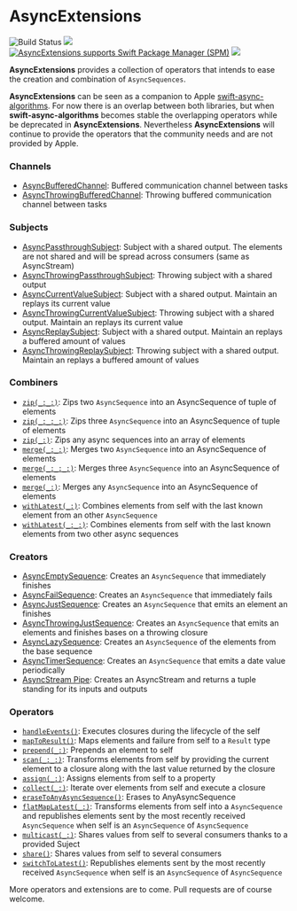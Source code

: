 # AsyncExtensions


<p align="left">
<img src="https://github.com/AsyncCommunity/AsyncExtensions/actions/workflows/ci.yml/badge.svg?branch=main" alt="Build Status" title="Build Status">
<a href="https://codecov.io/gh/sideeffect-io/AsyncExtensions"><img src="https://codecov.io/gh/sideeffect-io/AsyncExtensions/branch/main/graph/badge.svg?token=NTGOIK6CSE"/></a>
<a href="https://github.com/apple/swift-package-manager" target="_blank"><img src="https://img.shields.io/badge/Swift%20Package%20Manager-compatible-brightgreen.svg" alt="AsyncExtensions supports Swift Package Manager (SPM)"></a>
<img src="https://img.shields.io/badge/platforms-iOS%2013%20%7C%20macOS 10.15%20%7C%20tvOS%2013%20%7C%20watchOS%206-333333.svg" />

**AsyncExtensions** provides a collection of operators that intends to ease the creation and combination of `AsyncSequences`.

**AsyncExtensions** can be seen as a companion to Apple [swift-async-algorithms](https://github.com/apple/swift-async-algorithms). For now there is an overlap between both libraries, but when **swift-async-algorithms** becomes stable the overlapping operators while be deprecated in **AsyncExtensions**. Nevertheless **AsyncExtensions** will continue to provide the operators that the community needs and are not provided by Apple.

### Channels
* [AsyncBufferedChannel](./Sources/AsyncChannels/AsyncBufferedChannel.swift): Buffered communication channel between tasks
* [AsyncThrowingBufferedChannel](./Sources/AsyncChannels/AsyncThrowingBufferedChannel.swift): Throwing buffered communication channel between tasks

### Subjects
* [AsyncPassthroughSubject](./Sources/AsyncSubjects/AsyncPassthroughSubject.swift): Subject with a shared output. The elements are not shared and will be spread across consumers (same as AsyncStream)
* [AsyncThrowingPassthroughSubject](./Sources/AsyncSubjects/AsyncThrowingPassthroughSubject.swift): Throwing subject with a shared output
* [AsyncCurrentValueSubject](./Sources/AsyncSubjects/AsyncCurrentValueSubject.swift): Subject with a shared output. Maintain an replays its current value
* [AsyncThrowingCurrentValueSubject](./Sources/AsyncSubjects/AsyncThrowingCurrentValueSubject.swift): Throwing subject with a shared output. Maintain an replays its current value
* [AsyncReplaySubject](./Sources/AsyncSubjects/AsyncReplaySubject.swift): Subject with a shared output. Maintain an replays a buffered amount of values
* [AsyncThrowingReplaySubject](./Sources/AsyncSubjects/AsyncThrowingReplaySubject.swift): Throwing subject with a shared output. Maintain an replays a buffered amount of values

### Combiners
* [`zip(_:_:)`](./Sources/Combiners/Zip/AsyncZip2Sequence.swift): Zips two `AsyncSequence` into an AsyncSequence of tuple of elements
* [`zip(_:_:_:)`](./Sources/Combiners/Zip/AsyncZip3Sequence.swift): Zips three `AsyncSequence` into an AsyncSequence of tuple of elements
* [`zip(_:)`](./Sources/Combiners/Zip/AsyncZipSequence.swift): Zips any async sequences into an array of elements
* [`merge(_:_:)`](./Sources/Combiners/Merge/AsyncMerge2Sequence.swift): Merges two `AsyncSequence` into an AsyncSequence of elements
* [`merge(_:_:_:)`](./Sources/Combiners/Merge/AsyncMerge3Sequence.swift): Merges three `AsyncSequence` into an AsyncSequence of elements
* [`merge(_:)`](./Sources/Combiners/Merge/AsyncMergeSequence.swift): Merges any `AsyncSequence` into an AsyncSequence of elements
* [`withLatest(_:)`](./Sources/Combiners/WithLatestFrom/AsyncWithLatestFromSequence.swift): Combines elements from self with the last known element from an other `AsyncSequence`
* [`withLatest(_:_:)`](./Sources/Combiners/WithLatestFrom/AsyncWithLatestFrom2Sequence.swift): Combines elements from self with the last known elements from two other async sequences

### Creators
* [AsyncEmptySequence](./Sources/Creators/AsyncEmptySequence.swift): Creates an `AsyncSequence` that immediately finishes
* [AsyncFailSequence](./Sources/Creators/AsyncFailSequence.swift): Creates an `AsyncSequence` that immediately fails
* [AsyncJustSequence](./Sources/Creators/AsyncJustSequence.swift): Creates an `AsyncSequence` that emits an element an finishes
* [AsyncThrowingJustSequence](./Sources/Creators/AsyncThrowingJustSequence.swift): Creates an `AsyncSequence` that emits an elements and finishes bases on a throwing closure
* [AsyncLazySequence](./Sources/Creators/AsyncLazySequence.swift): Creates an `AsyncSequence` of the elements from the base sequence
* [AsyncTimerSequence](./Sources/Creators/AsyncTimerSequence.swift): Creates an `AsyncSequence` that emits a date value periodically
* [AsyncStream Pipe](./Sources/Creators/AsyncStream+Pipe.swift): Creates an AsyncStream and returns a tuple standing for its inputs and outputs

### Operators
* [`handleEvents()`](./Sources/Operators/AsyncHandleEventsSequence.swift): Executes closures during the lifecycle of the self
* [`mapToResult()`](./Sources/Operators/AsyncMapToResultSequence.swift): Maps elements and failure from self to a `Result` type
* [`prepend(_:)`](./Sources/Operators/AsyncPrependSequence.swift): Prepends an element to self
* [`scan(_:_:)`](./Sources/Operators/AsyncScanSequence.swift): Transforms elements from self by providing the current element to a closure along with the last value returned by the closure
* [`assign(_:)`](./Sources/Operators/AsyncSequence+Assign.swift): Assigns elements from self to a property
* [`collect(_:)`](./Sources/Operators/AsyncSequence+Collect.swift): Iterate over elements from self and execute a closure
* [`eraseToAnyAsyncSequence()`](./Sources/Operators/AsyncSequence+EraseToAnyAsyncSequence.swift): Erases to AnyAsyncSequence
* [`flatMapLatest(_:)`](./Sources/Operators/AsyncSequence+FlatMapLatest.swift): Transforms elements from self into a `AsyncSequence` and republishes elements sent by the most recently received `AsyncSequence` when self is an `AsyncSequence` of `AsyncSequence`
* [`multicast(_:)`](./Sources/Operators/AsyncMulticastSequence.swift): Shares values from self to several consumers thanks to a provided Suject
* [`share()`](./Sources/Operators/AsyncSequence+Share.swift): Shares values from self to several consumers
* [`switchToLatest()`](./Sources/Operators/AsyncSwitchToLatestSequence.swift): Republishes elements sent by the most recently received `AsyncSequence` when self is an `AsyncSequence` of `AsyncSequence`

More operators and extensions are to come. Pull requests are of course welcome.
